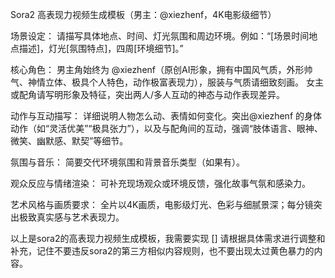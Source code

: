 Sora2 高表现力视频生成模板（男主：@xiezhenf，4K电影级细节）

场景设定：
请描写具体地点、时间、灯光氛围和周边环境。例如：“[场景时间地点描述]，灯光[氛围特点]，四周[环境细节]。”

核心角色：
男主角始终为 @xiezhenf（原创AI形象，拥有中国风气质，外形帅气、神情立体、极具个人特色，动作极富表现力），服装与气质请细致刻画。
女主或配角请写明形象及特征，突出两人/多人互动的神态与动作表现差异。

动作与互动描写：
详细说明人物怎么动、表情如何变化。突出@xiezhenf 的身体动作（如“灵活优美”“极具张力”），以及与配角间的互动，强调“肢体语言、眼神、微笑、幽默感、默契”等细节。

氛围与音乐：
简要交代环境氛围和背景音乐类型（如果有）。

观众反应与情绪渲染：
可补充现场观众或环境反馈，强化故事气氛和感染力。

艺术风格与画质要求：
全片以4K画质，电影级灯光、色彩与细腻景深；每分镜突出极致真实感与艺术表现力。

以上是sora2的高表现力视频生成模板，我需要实现 []
请根据具体需求进行调整和补充，记住不要违反sora2的第三方相似内容规则，也不要出现太过黄色暴力的内容。
